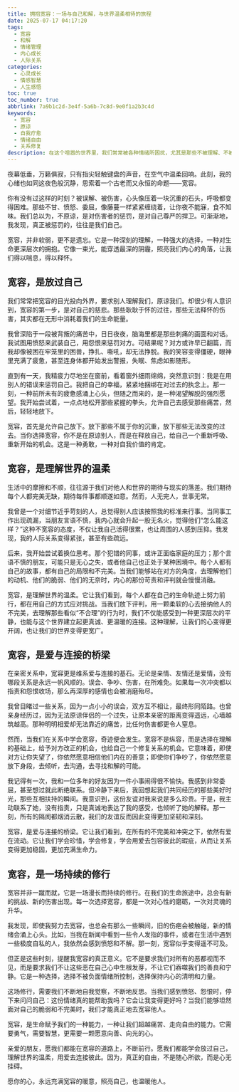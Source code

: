 ```yaml
---
title: 拥抱宽容：一场与自己和解，与世界温柔相待的旅程
date: 2025-07-17 04:17:20
tags:
  - 宽容
  - 和解
  - 情绪管理
  - 内心成长
  - 人际关系
categories:
  - 心灵成长
  - 情感智慧
  - 人生感悟
toc: true
toc_number: true
abbrlink: 7a9b1c2d-3e4f-5a6b-7c8d-9e0f1a2b3c4d
keywords:
  - 宽容
  - 原谅
  - 自我疗愈
  - 情绪自由
  - 关系修复
description: 在这个喧嚣的世界里，我们常常被各种情绪所困扰，尤其是那些不被理解、不被接纳的时刻。然而，有一种力量，它能穿透所有的迷雾，带来内心的平静与自由，那就是宽容。它不仅仅是对他人的慈悲，更是对自己心灵的温柔释放。今天，让我们一起走进宽容的世界，感受它如何疗愈我们，如何让我们与自己、与他人、与这个世界，达成一场深刻而美好的和解。
---
```


夜幕低垂，万籁俱寂，只有指尖轻触键盘的声音，在空气中温柔回响。此刻，我的心绪也如同这夜色般沉静，思索着一个古老而又永恒的命题——宽容。

你有没有过这样的时刻？被误解、被伤害，心头像压着一块沉重的石头，呼吸都变得困难。那些不甘、愤怒、委屈，像藤蔓一样紧紧缠绕着，让你夜不能寐，食不知味。我们总以为，不原谅，是对伤害者的惩罚，是对自己尊严的捍卫。可渐渐地，我发现，真正被惩罚的，往往是我们自己。

宽容，并非软弱，更不是遗忘。它是一种深刻的理解，一种强大的选择，一种对生命更深层次的拥抱。它像一束光，能穿透最深的阴霾，照亮我们内心的角落，让我们得以喘息，得以释怀。

## 宽容，是放过自己

我们常常把宽容的目光投向外界，要求别人理解我们，原谅我们。却很少有人意识到，宽容的第一步，是对自己的慈悲。那些耿耿于怀的过往，那些无法释怀的伤害，其实都在无形中消耗着我们的生命能量。

我曾深陷于一段被背叛的痛苦中，日日夜夜，脑海里都是那些刺痛的画面和对话。我试图用愤怒来武装自己，用怨恨来惩罚对方。可结果呢？对方或许早已翻篇，而我却像被困在牢笼里的困兽，挣扎、嘶吼，却无法挣脱。我的笑容变得僵硬，眼神里充满了疲惫，甚至连身体都开始发出警报，失眠、焦虑如影随形。

直到有一天，我精疲力尽地坐在窗前，看着窗外细雨绵绵，突然意识到：我是在用别人的错误来惩罚自己。我把自己的幸福，紧紧地捆绑在对过去的执念上。那一刻，一种前所未有的疲惫感涌上心头，但随之而来的，是一种渴望解脱的强烈愿望。我开始尝试着，一点点地松开那些紧握的拳头，允许自己去感受那些痛苦，然后，轻轻地放下。

宽容，首先是允许自己放下。放下那些不属于你的沉重，放下那些无法改变的过去。当你选择宽容，你不是在原谅别人，而是在释放自己，给自己一个重新呼吸、重新开始的机会。这是一种勇敢，一种对自我价值的肯定。

## 宽容，是理解世界的温柔

生活中的摩擦和不顺，往往源于我们对他人和世界的期待与现实的落差。我们期待每个人都完美无缺，期待每件事都顺遂如意。然而，人无完人，世事无常。

我曾是一个对细节近乎苛刻的人，总觉得别人应该按照我的标准来行事。当同事工作出现疏漏，当朋友言语不慎，我内心就会升起一股无名火，觉得他们“怎么能这样？”这种不宽容的态度，不仅让我自己活得很累，也让周围的人感到压抑。我发现，我的人际关系变得紧张，甚至有些疏远。

后来，我开始尝试着换位思考。那个犯错的同事，或许正面临家庭的压力；那个言语不慎的朋友，可能只是无心之失，或者他自己也正处于某种困境中。每个人都有自己的故事，都有自己的局限和不完美。当我们能够站在对方的角度，去理解他们的动机、他们的脆弱、他们的无奈时，内心的那份苛责和评判就会慢慢消融。

宽容，是理解世界的温柔。它让我们看到，每个人都在自己的生命轨迹上努力前行，都在用自己的方式应对挑战。当我们放下评判，用一颗柔软的心去接纳他人的不完美，去理解那些看似“不合理”的行为时，我们不仅能感受到一种更深层次的平静，也能与这个世界建立起更真诚、更温暖的连接。这种理解，让我们的心变得更开阔，也让我们的世界变得更宽广。

## 宽容，是爱与连接的桥梁

在亲密关系中，宽容更是维系爱与连接的基石。无论是亲情、友情还是爱情，没有哪段关系是永远一帆风顺的。误会、争吵、伤害，在所难免。如果每一次冲突都以指责和怨恨收场，那么再深厚的感情也会被消磨殆尽。

我曾目睹过一些关系，因为一点小小的误会，双方互不相让，最终形同陌路。也曾亲身经历过，因为无法原谅伴侣的一个过失，让原本亲密的距离变得遥远，心墙越筑越高。那种明明相爱却无法靠近的痛苦，比任何伤害都更令人窒息。

然而，当我们在关系中学会宽容，奇迹便会发生。宽容不是纵容，而是选择在理解的基础上，给予对方改正的机会，也给自己一个修复关系的机会。它意味着，即使对方让你失望了，你依然愿意相信他们内在的善意；即使你们争吵了，你依然愿意放下身段，去倾听，去沟通，去寻找和解的可能。

我记得有一次，我和一位多年的好友因为一件小事闹得很不愉快。我感到非常委屈，甚至想过就此断绝联系。但冷静下来后，我回想起我们共同经历的那些美好时光，那些互相扶持的瞬间。我意识到，这份友谊对我来说是多么珍贵。于是，我主动联系了她，没有指责，只是真诚地表达了我的感受，也倾听了她的解释。那一刻，所有的隔阂都烟消云散，我们的友谊反而因此变得更加坚韧和深刻。

宽容，是爱与连接的桥梁。它让我们看到，在所有的不完美和冲突之下，依然有爱在流动。它让我们学会珍惜，学会修复，学会用爱去包容彼此的瑕疵，从而让关系变得更加稳固，更加充满生命力。

## 宽容，是一场持续的修行

宽容并非一蹴而就，它是一场漫长而持续的修行。在我们的生命旅途中，总会有新的挑战、新的伤害出现。每一次选择宽容，都是一次对心性的磨砺，一次对灵魂的升华。

我发现，即使我努力去宽容，也总会有那么一些瞬间，旧的伤疤会被触碰，新的情绪会涌上心头。比如，当我在新闻中看到一些令人发指的事件，或者在生活中遇到一些极度自私的人，我依然会感到愤怒和不解。那一刻，宽容似乎变得遥不可及。

但正是这些时刻，提醒我宽容的真正意义。它不是要求我们对所有的恶都视而不见，而是要求我们不让这些恶在自己心中生根发芽，不让它们吞噬我们的善良和宁静。它是一种选择，选择不被负面情绪所控制，选择保持内心的清明和力量。

这场修行，需要我们不断地自我觉察，不断地反思。当我们感到愤怒、怨恨时，停下来问问自己：这份情绪真的能帮助我吗？它会让我变得更好吗？当我们能够坦然面对自己的脆弱和不完美时，我们才能真正地去宽容他人。

宽容，是生命赋予我们的一种能力，一种让我们超越痛苦、走向自由的能力。它需要勇气，需要智慧，更需要一颗愿意向善、向光的心。

亲爱的朋友，愿我们都能在宽容的道路上，不断前行。愿我们都能学会放过自己，理解世界的温柔，用爱去连接彼此。因为，真正的自由，不是随心所欲，而是心无挂碍。

愿你的心，永远充满宽容的暖意，照亮自己，也温暖他人。